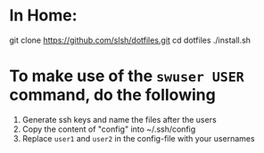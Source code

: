 # In Home:
git clone https://github.com/slsh/dotfiles.git
cd dotfiles 
./install.sh

# To make use of the `swuser USER` command, do the following
1. Generate ssh keys and name the files after the users
2. Copy the content of "config" into ~/.ssh/config
3. Replace `user1` and `user2` in the config-file with your usernames 
